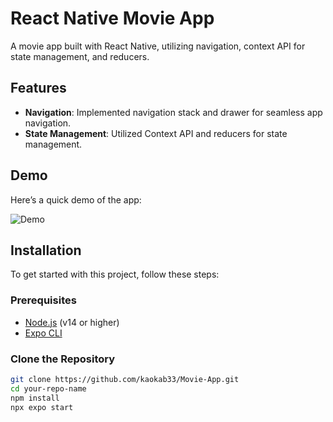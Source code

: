# React Native Movie App

A movie app built with React Native, utilizing navigation, context API for state management, and reducers.

## Features

- **Navigation**: Implemented navigation stack and drawer for seamless app navigation.
- **State Management**: Utilized Context API and reducers for state management.

## Demo

Here’s a quick demo of the app:

![Demo](https://github.com/user-attachments/assets/7f407684-2e6b-4ddf-97f9-ca09e03a3e2d)

## Installation

To get started with this project, follow these steps:

### Prerequisites

- [Node.js](https://nodejs.org/) (v14 or higher)
- [Expo CLI](https://docs.expo.dev/get-started/installation/)

### Clone the Repository

```bash
git clone https://github.com/kaokab33/Movie-App.git
cd your-repo-name
npm install
npx expo start

```
